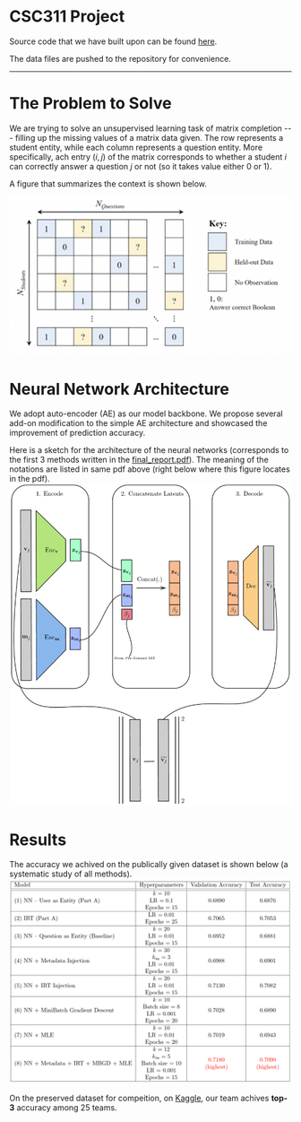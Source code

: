 # CSC311 Project

Source code that we have built upon can be found [here](https://www.cs.toronto.edu/~rahulgk/courses/csc311_f22/index.html#project).

The data files are pushed to the repository for convenience.


----



# The Problem to Solve
We are trying to solve an unsupervised learning task of matrix completion --- filling up the missing values of a matrix data given. The row represents a student entity, while each column represents a question entity. More specifically, ach entry $(i, j)$ of the matrix corresponds to whether a student $i$ can correctly answer a question $j$ or not (so it takes value either $0$ or $1$). 

A figure that summarizes the context is shown below.

![alt text](https://github.com/haojunqiu/csc311-project/blob/main/img/problem_setup.png)


# Neural Network Architecture
We adopt auto-encoder (AE) as our model backbone. We propose several add-on modification to the simple AE architecture and showcased the improvement of prediction accuracy.

Here is a sketch for the architecture of the neural networks (corresponds to the first 3 methods written in the [final_report.pdf](https://github.com/haojunqiu/csc311-project/blob/main/final_report.pdf)). The meaning of the notations are listed in same pdf above (right below where this figure locates in the pdf).
![alt text](https://github.com/haojunqiu/csc311-project/blob/main/img/nn.png)


# Results
The accuracy we achived on the publically given dataset is shown below (a systematic study of all methods).
![alt text](https://github.com/haojunqiu/csc311-project/blob/main/img/results.png)

On the preserved dataset for compeition, on [Kaggle](https://www.kaggle.com/competitions/csc311-fall-2022), our team achives **top-3** accuracy among 25 teams.
